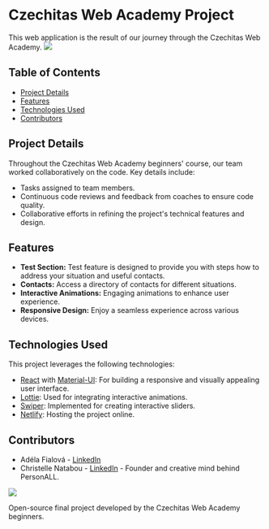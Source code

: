 # Czechitas Web Academy Project

This web application is the result of our journey through the Czechitas Web Academy.
<img src="https://user-images.githubusercontent.com/73097560/115834477-dbab4500-a447-11eb-908a-139a6edaec5c.gif">

## Table of Contents
- [Project Details](#project-details)
- [Features](#features)
- [Technologies Used](#technologies-used)
- [Contributors](#contributors)

## Project Details

Throughout the Czechitas Web Academy beginners' course, our team worked collaboratively on the code. Key details include:

- Tasks assigned to team members.
- Continuous code reviews and feedback from coaches to ensure code quality.
- Collaborative efforts in refining the project's technical features and design.

## Features

- **Test Section:** Test feature is designed to provide you with steps how to address your situation and useful contacts.
- **Contacts:** Access a directory of contacts for different situations.
- **Interactive Animations:** Engaging animations to enhance user experience.
- **Responsive Design:** Enjoy a seamless experience across various devices.

## Technologies Used

This project leverages the following technologies:

- [React](https://reactjs.org/) with [Material-UI](https://material-ui.com/): For building a responsive and visually appealing user interface.
- [Lottie](https://airbnb.io/lottie/): Used for integrating interactive animations.
- [Swiper](https://swiperjs.com/): Implemented for creating interactive sliders.
- [Netlify](https://www.netlify.com/): Hosting the project online.

## Contributors

- Adéla Fialová - [LinkedIn](https://www.linkedin.com/in/adela-fialova/)
- Christelle Natabou - [LinkedIn](https://www.linkedin.com/in/christelle-linda-natabou/) - Founder and creative mind behind PersonALL.
  
<img src="https://user-images.githubusercontent.com/73097560/115834477-dbab4500-a447-11eb-908a-139a6edaec5c.gif">

Open-source final project developed by the Czechitas Web Academy beginners.

